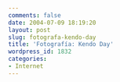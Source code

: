 ```yaml
---
comments: false
date: 2004-07-09 18:19:20
layout: post
slug: fotografa-kendo-day
title: 'Fotografía: Kendo Day'
wordpress_id: 1832
categories:
- Internet
---
```


